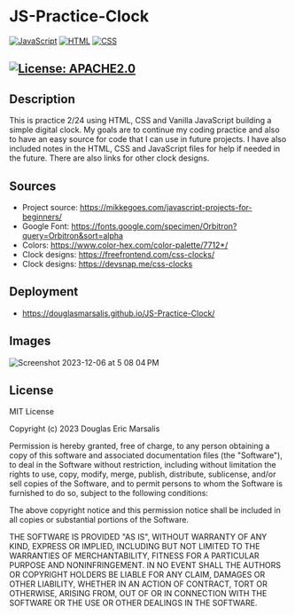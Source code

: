 # JS-Practice-Clock
[![JavaScript](https://img.shields.io/badge/JavaScript-ES6-yellow)](https://www.ecma-international.org/ecma-262/6.0/)
[![HTML](https://img.shields.io/badge/HTML5-blue)](https://developer.mozilla.org/en-US/docs/Web/Guide/HTML/HTML5)
[![CSS](https://img.shields.io/badge/CSS3-orange)](https://developer.mozilla.org/en-US/docs/Web/CSS)

## [![License: APACHE2.0](https://img.shields.io/badge/License:_MIT-orange)](https://opensource.org/license/mit/)

## Description
This is practice 2/24 using HTML, CSS and Vanilla JavaScript building a simple digital clock.  My goals are to continue my coding practice and also to have an easy source for code that I can use in future projects.  I have also included notes in the HTML, CSS and JavaScript files for help if needed in the future. There are also links for other clock designs.

## Sources
* Project source: https://mikkegoes.com/javascript-projects-for-beginners/
* Google Font: https://fonts.google.com/specimen/Orbitron?query=Orbitron&sort=alpha
* Colors: https://www.color-hex.com/color-palette/7712*/
* Clock designs: https://freefrontend.com/css-clocks/
* Clock designs: https://devsnap.me/css-clocks

## Deployment
* https://douglasmarsalis.github.io/JS-Practice-Clock/

## Images
![Screenshot 2023-12-06 at 5 08 04 PM](https://github.com/douglasmarsalis/JS-Practice-Clock/assets/112460009/6944a8ae-8c9f-4813-aa9e-2bb3e57bb56f)

## License
MIT License

Copyright (c) 2023 Douglas Eric Marsalis

Permission is hereby granted, free of charge, to any person obtaining a copy
of this software and associated documentation files (the "Software"), to deal
in the Software without restriction, including without limitation the rights
to use, copy, modify, merge, publish, distribute, sublicense, and/or sell
copies of the Software, and to permit persons to whom the Software is
furnished to do so, subject to the following conditions:

The above copyright notice and this permission notice shall be included in all
copies or substantial portions of the Software.

THE SOFTWARE IS PROVIDED "AS IS", WITHOUT WARRANTY OF ANY KIND, EXPRESS OR
IMPLIED, INCLUDING BUT NOT LIMITED TO THE WARRANTIES OF MERCHANTABILITY,
FITNESS FOR A PARTICULAR PURPOSE AND NONINFRINGEMENT. IN NO EVENT SHALL THE
AUTHORS OR COPYRIGHT HOLDERS BE LIABLE FOR ANY CLAIM, DAMAGES OR OTHER
LIABILITY, WHETHER IN AN ACTION OF CONTRACT, TORT OR OTHERWISE, ARISING FROM,
OUT OF OR IN CONNECTION WITH THE SOFTWARE OR THE USE OR OTHER DEALINGS IN THE
SOFTWARE.

